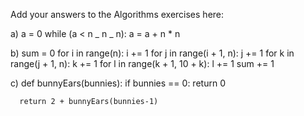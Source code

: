 Add your answers to the Algorithms exercises here:

a) a = 0
while (a < n _ n _ n):
a = a + n \* n

b) sum = 0
for i in range(n):
i += 1
for j in range(i + 1, n):
j += 1
for k in range(j + 1, n):
k += 1
for l in range(k + 1, 10 + k):
l += 1
sum += 1

c) def bunnyEars(bunnies):
if bunnies == 0:
return 0

      return 2 + bunnyEars(bunnies-1)
